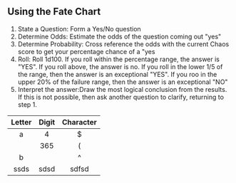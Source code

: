 <link rel="stylesheet" href="./modest.css">

## Using the Fate Chart

1. State a Question: Form a Yes/No question
2. Determine Odds: Estimate the odds of the question coming out "yes"
3. Determine Probability: Cross reference the odds with the current Chaos score to get your percentage chance of a "yes
4. Roll: Roll 1d100. If you roll within the percentage range, the answer is "YES". If you roll above, the answer is no. If you roll in the lower 1/5 of the range, then the answer is an exceptional "YES". If you roo in the upper 20% of the failure range, then the answer is an exceptional "NO"
5. Interpret the answer:Draw the most logical conclusion from the results. If this is not possible, then ask another question to clarify, returning to step 1.



| Letter | Digit | Character |
| :----: | :---: | :-------: |
|   a    |   4   |     $     |
|        |  365  |     (     |
|   b    |       |     ^     |
|  ssds  | sdsd  |   sdfsd   |
